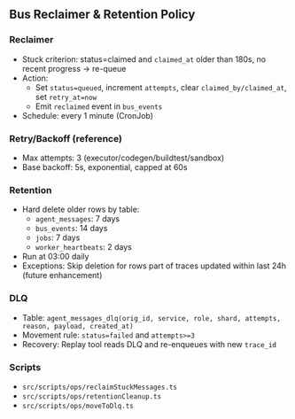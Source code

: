 ## Bus Reclaimer & Retention Policy

### Reclaimer
- Stuck criterion: status=claimed and `claimed_at` older than 180s, no recent progress → re-queue
- Action:
  - Set `status=queued`, increment `attempts`, clear `claimed_by/claimed_at`, set `retry_at=now`
  - Emit `reclaimed` event in `bus_events`
- Schedule: every 1 minute (CronJob)

### Retry/Backoff (reference)
- Max attempts: 3 (executor/codegen/buildtest/sandbox)
- Base backoff: 5s, exponential, capped at 60s

### Retention
- Hard delete older rows by table:
  - `agent_messages`: 7 days
  - `bus_events`: 14 days
  - `jobs`: 7 days
  - `worker_heartbeats`: 2 days
- Run at 03:00 daily
- Exceptions: Skip deletion for rows part of traces updated within last 24h (future enhancement)

### DLQ
- Table: `agent_messages_dlq(orig_id, service, role, shard, attempts, reason, payload, created_at)`
- Movement rule: `status=failed` and `attempts>=3`
- Recovery: Replay tool reads DLQ and re-enqueues with new `trace_id`

### Scripts
- `src/scripts/ops/reclaimStuckMessages.ts`
- `src/scripts/ops/retentionCleanup.ts`
- `src/scripts/ops/moveToDlq.ts`


